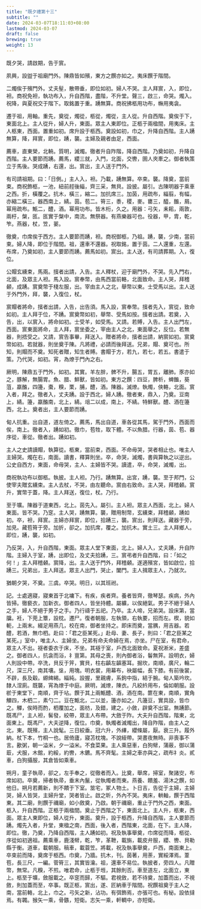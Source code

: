 ```yaml
---
title: "既夕禮第十三"
subtitle: ""
date: 2024-03-07T18:11:03+08:00
lastmod: 2024-03-07
draft: false
brewing: true
weight: 13
---
```


既夕哭，請啟期，告于賔。

夙興，設盥于祖廟門外。陳鼎皆如殯，東方之饌亦如之。夷床饌于階間。

二燭俟于殯門外。丈夫髽，散帶垂，即位如初。婦人不哭。主人拜賔，入，即位，袒。商祝免袒，執功布入，升自西階，盡階，不升堂。聲三，啟三，命哭。燭入。祝降，與夏祝交于階下。取銘置于重。踴無算。商祝拂柩用功布，幠用夷衾。

遷于祖，用軸。重先，奠從，燭從，柩從，燭從，主人從。升自西階。奠俟于下，東面北上。主人從升，婦人升，東面。眾主人東即位。正柩于兩楹間，用夷床。主人柩東，西面。置重如初。席升設于柩西。奠設如初，巾之，升降自西階。主人踴無算，降，拜賔，即位，踴，襲。主婦及親者由足，西面。

薦車，直東榮，北輈。質明，滅燭。徹者升自阼階，降自西階。乃奠如初，升降自西階。主人要節而踴。薦馬，纓三就，入門，北面，交轡，圉人夾牽之。御者執策立于馬後。哭成踴，右還，出。賔出，主人送于門外。

有司請祖期。曰：「日側。」主人入，袒。乃載，踴無算。卒束。襲。降奠，當前束。商祝飾柩，一池，紐前䞓後緇，齊三采，無貝。設披。屬引。古陳明器于乘車之西。折，橫覆之。抗木，橫三，縮二。加抗席三。加茵，用疏布，緇翦，有幅，亦縮二橫三。器西南上，綪。茵。苞二。筲三，黍，稷，麥。罋三，醯，醢，屑。幂用疏布。甒二，醴，酒。幂用功布。皆木桁，久之。用器：弓矢，耒耜，兩敦，兩杅，槃，匜。匜實于槃中，南流。無祭器。有燕樂器可也。役器，甲，胄，乾，笮。燕器，杖，笠，翣。

徹奠，巾席俟于西方。主人要節而踴，袒。商祝御柩，乃祖。踴，襲，少南，當前束。婦人降，即位于階間。祖，還車不還器。祝取銘，置于茵。二人還重，左還。布席，乃奠如初，主人要節而踴。薦馬如初。賔出。主人送，有司請葬期。入，復位。

公賵玄纁束，馬兩。擯者出請，入告。主人釋杖，迎于廟門外，不哭。先入門右，北面，及眾主人袒。馬入設。賔奉幣，由馬西當前輅，北面致命。主人哭，拜稽顙，成踴。賔奠幣于棧左服，出。宰由主人之北，舉幣以東。士受馬以出。主人送于外門外，拜，襲，入復位，杖。

賔賵者將命，擯者出請，入告，出告須。馬入設，賔奉幣。擯者先入，賔從，致命如初。主人拜于位，不踴。賔奠幣如初，舉幣、受馬如按。擯者出請。若奠，入告，出，以賔入，將命如初。士受羊，如受馬。又請。若賻，入告。主人出門左，西面。賔東面將命，主人拜，賔坐委之，宰由主人之北，東面舉之，反位。若無器，則捂受之。又請，賔告事畢，拜送入。贈者將命，擯者出請，納賔如初。賔奠幣如初。若就器，則坐奠于陳。凡將禮，必請而後拜送。兄弟，賵、奠可也。所知，則賵而不奠。知死者贈，知生者賻。書賵于方，若九，若七，若五。書遣于策。乃代哭，如初。宵，為燎于門內之右。

厥明，陳鼎五于門外，如初。其實。羊左胖，髀不升，腸五，胃五，離肺。豕亦如之，豚解，無腸胃。魚、腊、鮮獸，皆如初。東方之饌：四豆，脾析，蜱醢，葵菹，蠃醢，四籩，棗，糗，栗，脯，醴，酒。陳器。滅燎。執燭，俠輅，北面。賔入者，拜之。徹者入，丈夫踴。設于西北，婦人踴。徹者東，鼎入，乃奠。豆南上，綪。籩，蠃醢南，北上，綪。俎二以成，南上，不綪。特鮮獸。醴、酒在籩西，北上。奠者出，主人要節而踴。

甸人抗重。出自道，道左倚之。薦馬，馬出自道，車各從其馬，駕于門外，西面而俟，南上。徹者入，踴如初。徹巾，苞牲，取下體。不以魚腊。行器，茵、苞、器序從，車從。徹者出。踴如初。

主人之史請讀賵，執算從。柩東，當前束，西面。不命毋哭，哭者相止也。唯主人主婦哭。燭在右，南面。讀書，釋算則坐。卒，命哭，滅燭，書與算執之以逆出。公史自西方，東面，命毋哭，主人、主婦皆不哭。讀遣，卒，命哭，滅燭，出。

商祝執功布以御柩。執披。主人袒。乃行。踴無算。出宮，踴，襲。至于邦門，公使宰夫贈玄纁束。主人去杖，不哭，由左聽命。賔由右致命。主人哭，拜稽顙。賔升，實幣于蓋，降。主人拜送，復位，杖。乃行。

至于壙。陳器于道東西，北上。茵先入。屬引。主人袒。眾主人西面，北上。婦人東面。皆不哭。乃窆。主人哭，踴無算。襲，贈用制幣，玄纁束，拜稽顙，踴如初。卒，袒，拜賔。主婦亦拜賔，即位，拾踴三，襲。賔出，則拜送。藏器于旁，加見。藏苞筲于旁。加折，卻之。加抗席，覆之。加抗木。實土三。主人拜鄉人。即位，踴，襲，如初。

乃反哭，入，升自西階，東面。眾主人堂下東面，北上。婦人入，丈夫踴，升自阼階。主婦入于室，踴，出即位，及丈夫拾踴，三。賔弔者升自西階，曰：「如之何！」主人拜稽顙。賔降，出。主人送于門外，拜稽顙。遂適殯宮，皆如啟位，拾踴三。兄弟出，主人拜送。眾主人出門，哭止，闔門。主人揖眾主人，乃就次。

猶朝夕哭，不奠。三虞。卒哭。明日，以其班祔。

記。士處適寢，寢東首于北墉下。有疾，疾者齊。養者皆齊，徹琴瑟。疾病，外內皆掃。徹褻衣，加新衣。御者四人，皆坐持體。屬纊，以俟絕氣。男子不絕于婦人之手，婦人不絕于男子之手。乃行禱于五祀。乃卒。主人啼，兄弟哭。設床第，當牖。衽，下莞上簟，設枕。遷尸。復者朝服，左執領，右執要，招而左。楔，貌如軛，上兩末。綴足用燕几，校在南，御者坐持之。即床而奠，當腢，用吉器。若醴，若酒，無巾柶。赴曰：「君之臣某死。」赴母、妻、長子，則曰：「君之臣某之某死。」室中，唯主人、主婦坐。兄弟有命夫命婦在焉，亦坐。尸在室，有君命，眾主人不出。襚者委衣于床，不坐。其襚于室，戶西北面致命。夏祝淅米，差盛之。御者四人，抗衾而浴，礻亶第。其母之喪，則內御者浴，鬠無笄。設明衣，婦人則設中帶。卒洗，貝反于笄，實貝，柱右齻左齻塞耳。掘坎，南順，廣尺，輪二尺，深三尺，南其壤。垼，用塊。明衣裳，用幕布，袂屬幅，長下膝。有前後裳，不辟，長及觳。縓綼緆。緇純。設握，里親膚，系鉤中指，結于腕。甸人築坅坎。隸人涅廁。既襲，宵為燎于中庭。厥明，滅燎，陳衣。凡絞紟用布，倫如朝服。設棜于東堂下，南順，齊于坫。饌于其上兩甒醴、酒，酒在南。篚在東，南順，實角觶四，木柶二，素勺二。豆在甒北，二以並，籩亦如之。凡籩豆，實具設，皆巾之。觶，俟時而酌，柶覆加之，面枋，及錯，建之。小斂，辟奠不出室。無踴節。既馮尸，主人袒，髺發，絞帶，眾主人布帶。大斂于阼。大夫升自西階，階東，北面東上。既馮尸，大夫逆降，復位。巾奠，執燭者滅燭出，降自阼階，由主人之北，東。既殯，主人說髦。三日絞垂。冠六升，外縪，纓條屬，厭。衰三升。履外納。杖下本，竹桐一也。居倚廬，寢苫枕塊。不說絰帶。哭晝夜無時。非喪事不言。歠粥，朝一溢米，夕一溢米。不食菜果。主人乘惡車，白狗幦，蒲蔽，御以蒲菆，犬服，木錧，約綏，約轡，木鑣。馬不齊髦。主婦之車亦與之，疏布礻炎。貳車，白狗攝服，其倉皆如乘車。

朔月，童子執帚，卻之，左手奉之，從徹者而入。比奠，舉席，掃室，聚諸㝔，布席如初。卒奠，掃者執帚，垂末內鬣，從執燭者而東。燕養、饋羞、湯沐之饌，如他日。朔月若薦新，則不饋于下室。筮宅，冢人物土。卜日吉，告從于主婦，主婦哭，婦人皆哭，主婦升堂，哭者皆止。啟之昕，外內不哭。夷床，輁軸，饌于西階東。其二廟，則饌于禰廟，如小斂奠，乃啟。朝于禰廟，重止于門外之西，東面。柩入，升自西階。正柩于兩楹間。奠止于西階之下，東面北上。主人升，柩東，西面。眾主人東即位，婦人從升，東面。奠升，設于柩西，升降自西階，主人要節而踴。燭先入者，升堂，東楹之南，西面，後入者，西階東，北面，在下。主人降，即位。徹，乃奠，乃降自西階，主人踴如初。祝及執事舉奠，巾席從而降，柩從、序從如初適祖。薦乘車，鹿淺幦，乾，笮，革靾，載旃，載皮弁服，纓、轡、貝勒縣于衡。道車，載朝服。稿車，載蓑笠。將載，祝及執事舉奠，戶西，南面東上。卒束前而降，奠席于柩西。巾奠，乃牆。抗木，刊。茵著，用荼，實綏澤焉。葦苞，長三尺，一編。菅筲三，其實皆瀹。祖，還車不易位。執披者，旁四人。凡贈幣，無常。凡糗，不煎。唯君命，止柩于堩，其餘則否。車至道左，北面立，東上。柩至于壙，斂服載之。卒窆而歸，不驅。君視斂，若不待奠，加蓋而出，不視斂，則加蓋而至，卒事。既正柩，賔出，遂、匠納車于階間。祝饌祖奠于主人之南，當前輅，北上，巾之。弓矢之新，沾功。有弭飾焉，亦張可也。有柲。設依撻焉。有韣。猴矢一乘，骨鏃，短衛。志矢一乘，軒輖中，亦短衛。